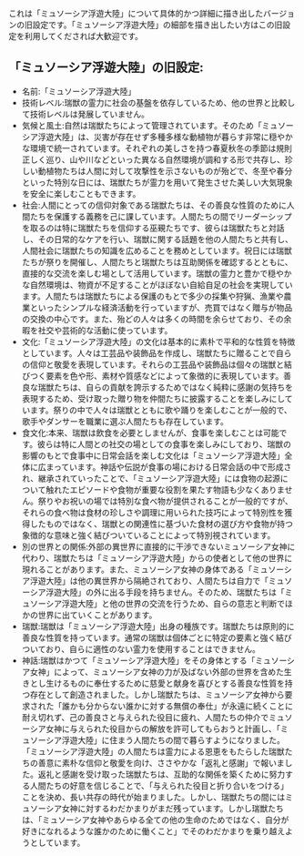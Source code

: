 これは「ミュソーシア浮遊大陸」について具体的かつ詳細に描き出したバージョンの旧設定です。「ミュソーシア浮遊大陸」の細部を描き出したい方はこの旧設定を利用してくだされば大歓迎です。

## 「ミュソーシア浮遊大陸」の旧設定:

* 名前:「ミュソーシア浮遊大陸」
* 技術レベル:瑞獣の霊力に社会の基盤を依存しているため、他の世界と比較して技術レベルは発展していません。
* 気候と風土:自然は瑞獣たちによって管理されています。そのため「ミュソーシア浮遊大陸」は、災害が存在せず多種多様な動植物が暮らす非常に穏やかな環境で統一されています。それぞれの美しさを持つ春夏秋冬の季節は規則正しく巡り、山や川などといった異なる自然環境が調和する形で共存し、珍しい動植物たちは人間に対して攻撃性を示さないものが殆どで、冬至や春分といった特別な日には、瑞獣たちが霊力を用いて発生させた美しい大気現象を安全に楽しむこともできます。
* 社会:人間にとっての信仰対象である瑞獣たちは、その善良な性質のために人間たちを保護する義務を己に課しています。人間たちの間でリーダーシップを取るのは特に瑞獣たちを信仰する巫覡たちです、彼らは瑞獣たちと対話し、その日常的なケアを行い、瑞獣に関する話題を他の人間たちと共有し、人間社会に瑞獣たちの知識を広めることを務めとしています。祝日には瑞獣たちが祭りを開催し、人間たちと瑞獣たちは互助関係を確認するとともに、直接的な交流を楽しむ場として活用しています。瑞獣の霊力と豊かで穏やかな自然環境は、物資が不足することがほぼない自給自足の社会を実現しています。人間たちは瑞獣たちによる保護のもとで多少の採集や狩猟、漁業や農業といったシンプルな経済活動を行っていますが、売買ではなく贈与が物品の交換の中心です。また、殆どの人々は多くの時間を余らせており、その余暇を社交や芸術的な活動に使っています。
* 文化:「ミュソーシア浮遊大陸」の文化は基本的に素朴で平和的な性質を特徴としています。人々は工芸品や装飾品を作成し、瑞獣たちに贈ることで自らの信仰と敬愛を表現しています。それらの工芸品や装飾品は個々の瑞獣と結びつく要素を色や形、素材や質感などによって象徴的に表現しています。善良な瑞獣たちは、自らの貢献を誇示するためではなく純粋に感謝の気持ちを表現するため、受け取った贈り物を仲間たちに披露することを楽しみにしています。祭りの中で人々は瑞獣とともに歌や踊りを楽しむことが一般的で、歌手やダンサーを職業に選ぶ人間たちも存在しています。
* 食文化:本来、瑞獣は飲食を必要としませんが、食事を楽しむことは可能です。彼らは特に人間との社交の場としての食事を楽しみにしており、瑞獣の影響のもとで食事中に日常会話を楽しむ文化は「ミュソーシア浮遊大陸」全体に広まっています。神話や伝説が食事の場における日常会話の中で形成され、継承されていったことで、「ミュソーシア浮遊大陸」には食物の起源について触れたエピソードや食物が重要な役割を果たす物語も少なくありません。祭りやお祝いの場では特別な食べ物が提供されることが一般的ですが、それらの食べ物は食材の珍しさや調理に用いられた技巧によって特別性を獲得したものではなく、瑞獣との関連性に基づいた食材の選び方や食物が持つ象徴的な意味と強く結びついていることによって特別視されています。
* 別の世界との関係:外部の異世界に直接的に干渉できないミュソーシア女神に代わり、瑞獣たちは「ミュソーシア浮遊大陸」からの使者として他の世界に現れることがあります。また、ミュソーシア女神の身体である「ミュソーシア浮遊大陸」は他の異世界から隔絶されており、人間たちは自力で「ミュソーシア浮遊大陸」の外に出る手段を持ちません。そのため、瑞獣たちは「ミュソーシア浮遊大陸」と他の世界の交流を行うため、自らの意志と判断でほかの世界に出ていくことがあります。
* 瑞獣:瑞獣は「ミュソーシア浮遊大陸」出身の種族です。瑞獣たちは原則的に善良な性質を持っています。通常の瑞獣は個体ごとに特定の要素と強く結びついており、自らに適性のない霊力を使用することはできません。
* 神話:瑞獣はかつて「ミュソーシア浮遊大陸」をその身体とする「ミュソーシア女神」によって、ミュソーシア女神の力が及ばない外部の世界を含めた生きとし生けるものに奉仕するために慈愛と献身を喜びとする善良な性質を持つ存在として創造されました。しかし瑞獣たちは、ミュソーシア女神から要求された「誰かも分からない誰かに対する無償の奉仕」が永遠に続くことに耐え切れず、己の善良さと与えられた役目に疲れ、人間たちの仲介でミュソーシア女神に与えられた役目からの解放を許可してもらおうと計画し、「ミュソーシア浮遊大陸」に住まう人間たちの間で暮らすようになりました。「ミュソーシア浮遊大陸」の人間たちは霊力による恩恵をもたらした瑞獣たちの善意に素朴な信仰と敬愛を向け、ささやかな「返礼と感謝」で報いました。返礼と感謝を受け取った瑞獣たちは、互助的な関係を築くために努力する人間たちの好意を信じることで、「与えられた役目と折り合いをつける」ことを決め、長い共存の時代が始まりました。しかし、瑞獣たちの間にはミュソーシア女神に対するわだかまりがまだ残っています。しかし瑞獣たちは、「ミュソーシア女神やあらゆる全ての他の生命のためではなく、自分が好きになれるような誰かのために働くこと」でそのわだかまりを乗り越えようとしています。
